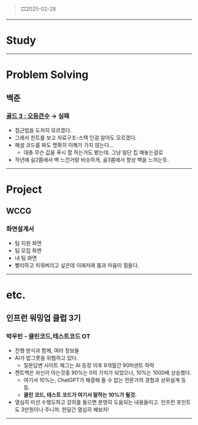 > 🎞️2025-02-28
> 

---

# Study

---

# Problem Solving

## 백준

### [골드 3 : 오등큰수](https://www.acmicpc.net/problem/17299) → 실패

- 접근법을 도저히 모르겠다.
- 그래서 힌트를 보고 자료구조-스택 인걸 알아도 모르겠다.
- 해설 코드를 봐도 명확히 이해가 가지 않는다…
    - 대충 무슨 값을 푸시 팝 하는거도 봤는데. 그냥 일단 킵 해놓는걸로
- 작년에 실2쯤에서 벽 느낀거랑 비슷하게, 골3쯤에서 항상 벽을 느끼는듯.

---

# Project

## WCCG

### 화면설계서

- 팀 지원 화면
- 팀 모집 화면
- 내 팀 화면
- 빨리하고 치워버리고 싶은데 이래저래 몸과 마음이 힘들다.

---

# etc.

## 인프런 워밍업 클럽 3기

### 박우빈 - 클린코드,테스트코드 OT

- 진행 방식과 함께, 여러 정보들
- AI가 밥그릇을 위협하고 있다.
    - 질문답변 사이트 체그는 AI 등장 이후 9개월간 90퍼센트 하락
- 켄트백은 자신이 아는것중 90%는 0의 가치가 되었으나, 10%는 1000배 상승했다.
    - 여기서 10%는, ChatGPT가 해결해 줄 수 없는 전문가의 경험과 상위설계 등등.
    - **클린 코드, 테스트 코드가 여기서 말하는 10%가 될것.**
- 열심히 미션 수행도하고 강의를 들으면 분명히 도움되는 내용들이고. 인프런 포인트도 3만원이나 주니까. 한달간 열심히 해보자!

---
